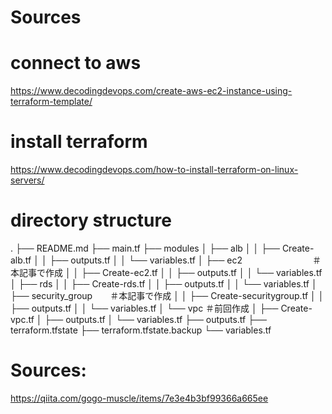 # Sources

# connect to aws
https://www.decodingdevops.com/create-aws-ec2-instance-using-terraform-template/

# install terraform
https://www.decodingdevops.com/how-to-install-terraform-on-linux-servers/

# directory structure
.
├── README.md
├── main.tf
├── modules
│   ├── alb
│   │   ├── Create-alb.tf
│   │   ├── outputs.tf
│   │   └── variables.tf
│   ├── ec2　　　　　　　　＃本記事で作成
│   │   ├── Create-ec2.tf
│   │   ├── outputs.tf
│   │   └── variables.tf
│   ├── rds
│   │   ├── Create-rds.tf
│   │   ├── outputs.tf
│   │   └── variables.tf
│   ├── security_group　　＃本記事で作成
│   │   ├── Create-securitygroup.tf
│   │   ├── outputs.tf
│   │   └── variables.tf
│   └── vpc ＃前回作成
│       ├── Create-vpc.tf
│       ├── outputs.tf
│       └── variables.tf
├── outputs.tf
├── terraform.tfstate
├── terraform.tfstate.backup
└── variables.tf

# Sources:

https://qiita.com/gogo-muscle/items/7e3e4b3bf99366a665ee
